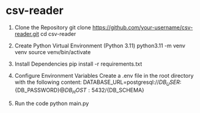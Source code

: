 # csv-reader

1. Clone the Repository
    git clone https://github.com/your-username/csv-reader.git
    cd csv-reader

2. Create Python Virtual Environment (Python 3.11)
    python3.11 -m venv venv
    source venv/bin/activate 

3. Install Dependencies
    pip install -r requirements.txt

4. Configure Environment Variables
    Create a .env file in the root directory with the following content:
    DATABASE_URL=postgresql://${DB_USER}:${DB_PASSWORD}@${DB_HOST}:5432/${DB_SCHEMA}

5. Run the code 
    python main.py
